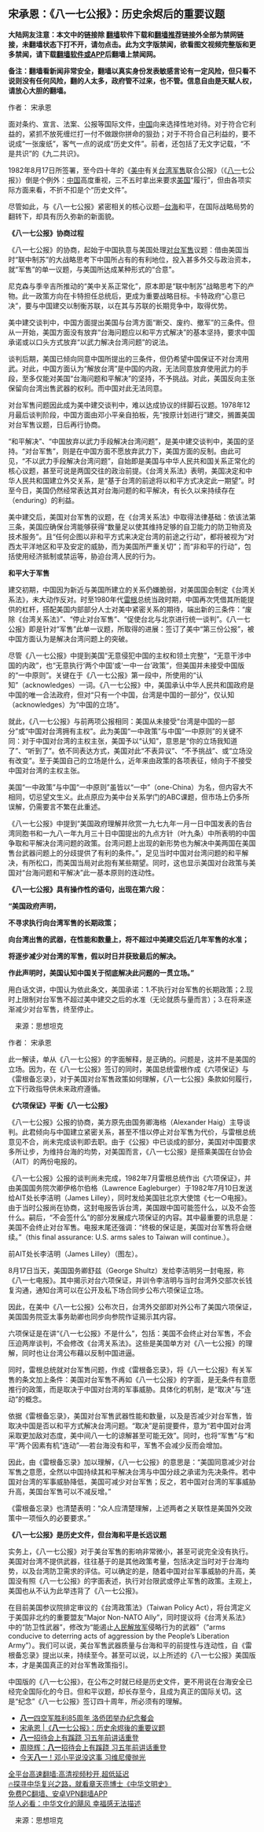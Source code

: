  <!-- 面包屑导航 --> <h2>宋承恩：《八一七公报》：历史余烬后的重要议题</h2> <p class="notice"><b>大陆网友注意：本文中的链接除 <a href="https://github.com/bannedbook/fanqiang" >翻墙</a>软件下载和<a href="https://github.com/killgcd/justmysocks/blob/master/README.md">翻墙推荐</a>链接外全部为禁网链接，未翻墙状态下打不开，请勿点击。此为文字版禁闻，欲看图文视频完整版和更多禁闻，请下载<a href="https://github.com/bannedbook/fanqiang">翻墙软件或APP</a>后翻墙上禁闻网。</p><p>备注：翻墙看新闻非常安全，翻墙以真实身份发表敏感言论有一定风险，但只看不说则没有任何风险，翻的人太多，政府管不过来，也不管。信息自由是天赋人权，请放心大胆的翻墙。</b></p>  <div class="entry"> <p>作者： 宋承恩</p> <p>面对条约、宣言、法案、公报等国际文件，<span class='wp_keywordlink_affiliate'><a href="https://www.bannedbook.org/" title="中国" target="_blank">中国</a></span>向来选择性地对待。对于符合它利益的，紧抓不放死缠烂打一付不做跟你拼命的狠劲；对于不符合自己利益的，要不说成“一张废纸”，客气一点的说成“历史文件”。前者，还包括了无文字记载，“不是共识”的《九二共识》。</p> <p>1982年8月17日所签署，至今四十年的《<a href="https://www.bannedbook.org/bnews/tag/%e7%be%8e%e4%b8%ad/" class="st_tag internal_tag" rel="tag" title="标签 美中 下的日志">美中</a>有关<a href="https://www.bannedbook.org/bnews/tag/%e5%8f%b0%e6%b9%be/" class="st_tag internal_tag" rel="tag" title="标签 台湾 下的日志">台湾</a><a href="https://www.bannedbook.org/bnews/tag/%E5%86%9B%E5%94%AE/" class="st_tag internal_tag" rel="tag" title="标签 军售 下的日志">军售</a>联合公报》（《<a href="https://www.bannedbook.org/bnews/tag/%E5%85%AB%E4%B8%80/" class="st_tag internal_tag" rel="tag" title="标签 八一 下的日志">八一</a>七公报》）倒是个例外：<a href="https://www.bannedbook.org/bnews/tag/%E4%B8%AD%E5%9B%BD/" class="st_tag internal_tag" rel="tag" title="标签 中国 下的日志">中国</a>高度重视，三不五时拿出来要求<a href="https://www.bannedbook.org/bnews/tag/%e7%be%8e%e5%9b%bd/" class="st_tag internal_tag" rel="tag" title="标签 美国 下的日志">美国</a>“履行”，但由各项实际方面来看，不折不扣是个“历史文件”。</p> <p>尽管如此，与《八一七公报》紧密相关的核心议题─<a href="https://www.bannedbook.org/bnews/tag/%E5%8F%B0%E6%B5%B7/" class="st_tag internal_tag" rel="tag" title="标签 台海 下的日志">台海</a>和平，在国际战略局势的翻转下，却具有历久弥新的新面貌。</p> <p><strong>《八一七公报》协商过程</strong></p> <p>《八一七公报》的协商，起始于中国执意与美国处理<a href="https://www.bannedbook.org/bnews/tag/%E5%AF%B9%E5%8F%B0%E5%86%9B%E5%94%AE/" class="st_tag internal_tag" rel="tag" title="标签 对台军售 下的日志">对台军售</a>议题：借由美国当时“联中制苏”的大战略思考下中国所占有的有利地位，投入甚多外交与政治资本，就“军售”的单一议题，与美国所达成某种形式的“合意”。</p> <p>尼克森与季辛吉所推动的“美中关系正常化”，原本即是“联中制苏”战略思考下的产物。此一政策方向在卡特担任总统后，更成为重要战略目标。卡特政府“心意已决”，要与中国建交以制衡苏联，以在其与苏联的长期竞争中，取得优势。</p> <p>美中建交谈判中，中国方面提出美国与台湾方面“断交、废约、撤军”的三条件。但从一开始，美国方面没有放弃“台海问题应以和平方式解决”的基本坚持，要求中国承诺或以口头方式放弃“以武力解决台湾问题”的说法。</p> <p>谈判后期，美国已倾向同意中国所提出的三条件，但仍希望中国保证不对台湾用武。对此，中国方面认为“解放台湾”是中国的内政，无法同意放弃使用武力的手段，至多仅能对美国“台海问题和平解决”的坚持，不予挑战。对此，美国反向主张保留向台湾出售武器的权利。而中国对此无法同意。</p> <p>对台军售问题因此成为美中建交谈判中，难以达成协议的绊脚石议题。1978年12月最后谈判阶段，中国方面由邓小平亲自拍板，先“按原计划进行”建交，搁置美国对台军售议题，日后再行协商。</p> <p>“和平解决”、“中国放弃以武力手段解决台湾问题”，是美中建交谈判中，美国的坚持。“对台军售”，则是在中国方面不愿放弃武力下，美国方面的反制。由此可见，“不以武力手段解决台湾问题”，自始即是美国与中华人民共和国关系正常化的核心议题，甚至可说是两国交往的政治前提。《台湾关系法》表明，美国决定和中华人民共和国建立外交关系，是“基于台湾的前途将以和平方式决定此一期望”。时至今日，美国仍然经常表达其对台海问题的和平解决，有长久以来持续存在（enduring）的利益。</p>  <p>美中建交后，美国对台军售的议题，在《台湾关系法》中取得法律基础：依该法第三条，美国应确保台湾能够获得“数量足以使其维持足够的自卫能力的防卫物资及技术服务”。且“任何企图以非和平方式来决定台湾的前途之行动”，都将被视为“对西太平洋地区和平及安定的威胁，而为美国所严重关切”；而“非和平的行动”，包括使用经济抵制或禁运等，胁迫台湾人民的行为。</p> <p><strong>和平大于军售</strong></p> <p>建交初期，中国因为新近与美国所建立的关系仍嫌脆弱，对美国国会制定《台湾关系法》，未大动作反对。时至1980年代<a href="https://www.bannedbook.org/bnews/tag/%E9%9B%B7%E6%A0%B9/" class="st_tag internal_tag" rel="tag" title="标签 雷根 下的日志">雷根</a>总统当政时期，中国再次凭借其所能提供的杠杆，搭配美国内部部分人士对美中紧密关系的期待，端出新的三条件：“废除《台湾关系法》”、“停止对台军售”、“促使台北与北京进行统一谈判”。《八一七公报》即是针对“军售”此单一议题，所取得的进展：签订了美中“第三份公报”，被中国方面认为是解决台湾问题上的突破。</p> <p>尽管《八一七公报》中提到美国“无意侵犯中国的主权和领土完整”，“无意干涉中国的内政”，也“无意执行‘两个中国’或‘一中一台’政策”，但美国并未接受中国版的“一中原则”。关键在于《八一七公报》第一段中，所使用的“认知”（acknowledges）一词。《八一七公报》中，美国承认中华人民共和国政府是中国的唯一合法政府，但对“只有一个中国，台湾是中国的一部分”，仅认知（acknowledges）为“中国的立场”。</p> <p>就此，《八一七公报》与前两项公报相同：美国从未接受“台湾是中国的一部分”或“中国对台湾拥有主权”。此为美国“一中政策”与中国“一中原则”的关键不同：对于中国对台湾的主权主张，美国予以“认知”，意思是“你的立场我知道了”、“听到了”。依不同表达方式，美国对此“不表异议”、“不予挑战”、或“立场没有改变”。至于美国自己的立场是什么，近年来由政策的各项表征，倾向于不接受中国对台湾的主权主张。</p> <p>美国“一中政策”与中国“一中原则”虽皆以“一中”（one-China）为名，但内容大不相同，切忌望文生义。此点原应为美中台关系学门的ABC课题，但市场上仍多所误解，仍需要言不繁在此重述。</p> <p>《八一七公报》中提到“美国政府理解并欣赏一九七九年一月一日中国发表的告台湾同胞书和一九八一年九月三十日中国提出的九点方针（叶九条）中所表明的中国争取和平解决台湾问题的政策。台湾问题上出现的新形势也为解决中美两国在美国售台武器问题上的分歧提供了有利的条件。”，足见当时中国对台湾问题的和平解决，有所松口，而美国当局对此抱有某些期望。同时，这也显示美国对台政策与美国对“台海问题和平解决”此一基本原则的连动性。</p> <p><strong>《八一七公报》具有操作性的语句，出现在第六段：</strong></p> <p><strong>“美国政府声明，</strong></p> <p><strong>不寻求执行向台湾军售的长期政策；</strong></p> <p><strong>向台湾出售的武器，在性能和数量上，将不超过中美建交后近几年军售的水准；</strong></p>  <p><strong>将逐步减少对台湾的军售，假以时日并获致最后的解决。</strong></p> <p><strong>作此声明时，美国认知中国关于彻底解决此问题的一贯立场。”</strong></p> <p>用白话文讲，中国认为依此条文，美国承诺：1.不执行对台军售的长期政策；2.现时上限制对台军售不超过美中建交之后的水准（无论就质与量而言）；3.在将来逐渐减少对台军售，终至停止。</p> <p class="src-info">　来源：思想坦克 </p> <p>作者： 宋承恩</p> <p>此一解读，单从《八一七公报》的字面解释，是正确的。问题是，这并不是美国的立场。因为，在《八一七公报》签订的同时，美国总统雷根作成《六项保证》与《雷根备忘录》，对于美国对台军售政策如何理解，《八一七公报》条款如何履行，立下行政指导供未来政府遵循。</p> <p><strong>《六项保证》平衡《八一七公报》</strong></p> <p>《八一七公报》公报的协商，美方原先由国务卿海格（Alexander Haig）主导谈判。此君倾向与中国建立紧密关系，甚至不惜以停止对台军售为代价，与雷根总统意见不合，尚未完成谈判即去职。由于《公报》中已谈成的部分，美国对中国要求多所让步，为维持台海的均势，对美国而言，《八一七公报》是搭乘美国在台协会（AIT）的两份电报的。</p> <p>《八一七公报》公报的谈判尚未完成，1982年7月雷根总统作出《六项保证》，并由美国国务院次卿伊格尔伯格（Lawrence Eagleburger）于1982年7月10日发送给AIT处长李洁明（James Lilley），同时发给美国驻北京大使馆《七一○电报》。由于当时公报尚在协商，这封电报告诉台湾，美国跟中国可能签什么，以及不会签什么。嗣后，“不会签什么”的部分发展成六项保证的内容。其中最重要的讯息是：美国不会终止对台军售。电报末尾还强调：“终极的保证是，美国对台军售将会继续。”（this final assurance: U.S. arms sales to Taiwan will continue.）。</p> <p>前AIT处长李洁明（James Lilley）（图左）。</p> <p>8月17日当天，美国国务卿舒兹（George Shultz）发给李洁明另一封电报，称《八一七电报》。其中揭示对台六项保证，并训令李洁明与当时台湾外交部次长钱复沟通，通知台湾可以在公开及私下场合同步公布六项保证立场。</p>  <p>因此，在美中《八一七公报》公布次日，台湾外交部即对外公布了美国六项保证，美国国务院亚太事务助卿也同步向参院作证揭示其内容。</p> <p>六项保证是在讲“《八一七公报》不是什么”，包括：美国不会终止对台军售，不会压迫两岸谈判，不会修改《台湾关系法》。这些是美国单方对《八一七公报》的理解，同时也让台湾公布藉以反制中国进逼。</p> <p>同时，雷根总统就对台军售问题，作成《雷根备忘录》，将《八一七公报》有关军售的条文加上条件：美国对台军售不再如《八一七公报》的字面，是无条件有意愿推行的政策，而是取决于中国对台湾的军事威胁。具体化的机制，是“取决”与“连动”的概念。</p> <p>依据《雷根备忘录》，美国对台军售武器性能和数量，以及是否减少对台军售，皆取决中国是否以和平方式解决台湾问题。“取决”是前提要件，意为“若中国对台湾采取更加敌对态度，美中间八一七的谅解甚至可能无效”。同时，也将“军售”与“和平”两个因素有机“连动”──若台海没有和平，军售不会减少反而会增加。</p> <p>因此，由《雷根备忘录》加以理解，《八一七公报》的意思是：“美国同意减少对台军售之意愿，全然以中国持续其和平解决台湾与中国分歧之承诺为先决条件。若中国对台湾的军事威胁降低，美国可减少对台军售；反之，若中国对台湾的军事威胁升高，美国台军售可以不减反增。”</p> <p>《雷根备忘录》也清楚表明：“众人应清楚理解，上述两者之关联性是美国外交政策中一项恒久的必要要求。”</p> <p><strong>《八一七公报》是历史文件，但台海和平是长远议题</strong></p> <p>实务上，《八一七公报》对于美台军售的影响非常微小，甚至可说完全没有执行。美国对台湾不提供武器，往往基于的是其他政策考量，包括决定当时对于台海均势，以及台湾防卫需求的评估。可以确定的是，随着中国对台军事威胁的升高，美国没有照《八一七公报》的字面表述，执行对台限武或停止军售的政策。主观上，美国也从不认为此举违背了《八一七公报》。</p> <p>在目前美国参议院排定审议的《台湾政策法》（Taiwan Policy Act），将台湾定义于美国非北约的重要盟友&#8221;Major Non-NATO Ally&#8221;，同时提议将《台湾关系法》中的“防卫性武器”，修改为“能遏止<span class='wp_keywordlink'><a href="https://www.bannedbook.org/forum2/topic989.html" title="“文化大革命”中的人民解放军" target="_blank">人民解放军</a></span>侵略行为的武器”（&#8221;arms conducive to deterring acts of aggression by the People&#8217;s Liberation Army&#8221;）。我们可以说，美台军售武器质量与台海和平的前提性与连动性，自《雷根备忘录》提出以来，持续至今。甚至可以说，以上所述的《八一七公报》美国版本，才是美国真正的对台军售政策指引。</p> <p>中国版的《八一七公报》，在公布之时就已经是历史文件，更不用说在台海安全已经完全国际化的今日。但和平议题，却长存至今，且成为真正的国际关切。这是“纪念”《八一七公报》签订四十周年，所必须有的理解。</p> <div id="taboola-mid-1"></div>  <ul class='op-related-articles' title='相关阅读'> <li><a href='https://www.bannedbook.org/bnews/taiwannews/20220818/1773050.html' target='_blank'><b>八一</b>四空军胜利85周年 洛侨团举办纪念餐会</a></li> <li><a href='https://www.bannedbook.org/bnews/baitai/20220818/1772928.html' target='_blank'>宋承恩 |《<b>八一</b>七公报》：历史余烬後的重要议题</a></li> <li><a href='https://www.bannedbook.org/bnews/ssgc/20220807/1768580.html' target='_blank'><b>八一</b>招待会上有蹊跷 习五年前讲话重登</a></li> <li><a href='https://www.bannedbook.org/bnews/comments/20220807/1768399.html' target='_blank'>周晓辉：<b>八一</b>招待会上有蹊跷 习五年前讲话重登</a></li> <li><a href='https://www.bannedbook.org/bnews/ccpdope/20220805/1767525.html' target='_blank'>今天<b>八一</b>！邓小平说没这事 习维尼傻抛光</a></li> </ul> <p class="texttj"> <a href="https://github.com/bannedbook/fanqiang/wiki/V2ray%E6%9C%BA%E5%9C%BA" target="_blank">全平台高速翻墙:高清视频秒开,超低延迟</a><br/> <a href="https://www.bannedbook.org/bnews/comments/20220808/1768773.html" target="_blank">🔥探寻中华复兴之路，就看章天亮博士《中华文明史》</a><br/> <a href="https://github.com/bannedbook/fanqiang/wiki/%E7%A6%81%E9%97%BB%E7%BD%91%E5%AE%89%E5%8D%93%E7%BF%BB%E5%A2%99%E6%96%B0%E9%97%BBAPP" target="_blank">免费PC翻墙、安卓VPN翻墙APP</a><br/> <a href="https://www.bannedbook.org/bnews/comments/20220220/1694796.html" target="_blank">华人必看：中华文化的飓风 幸福感无法描述</a> </p> <p class="src-info">　来源：思想坦克 </p><a name='sharetosocial'></a>  <div style="margin-bottom:5px;padding-bottom:5px;clear:both"> <div id="archive-pix-1" class="banner-ads"> <!-- AuctionX Display platform tag START --> <div id="27602x728x90x621x_ADSLOT1" clicktrack="%%CLICK_URL_ESC%%"></div>  <!-- AuctionX Display platform tag END --> </div> <div id="archive-pix-2" class="banner-ads"> <!-- AuctionX Display platform tag START --> <div id="27556x300x250x621x_ADSLOT1" clicktrack="%%CLICK_URL_ESC%%" style="margin:0 auto;text-align:center"></div>  <!-- AuctionX Display platform tag END --> </div> </div>  <div id="archive-pix-1" class="banner-ads"> <!-- AuctionX Display platform tag START --> <div id="27603x728x90x621x_ADSLOT1" clicktrack="%%CLICK_URL_ESC%%"></div>  <!-- AuctionX Display platform tag END --> </div> </div><!--END ENTRY--> 